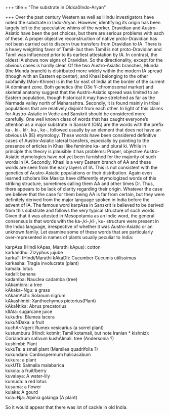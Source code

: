+++
title = "The substrate in Oldxa0Indo-Aryan"

+++
Over the past century Western as well as Hindu investigators have noted
the substrate in Indo-Aryan. However, identifying its origin has been
largely left to the speculative whims of the worker. Dravidian and
Austro-Asiatic have been the pet choices, but there are serious problems
with each of these. A proper objective reconstruction of native
proto-Dravidian has not been carried out to discern true transfers from
Dravidian to IA. There is a heavy weighting favor of Tamil- but then
Tamil is not proto-Dravidian and Tamil was influenced prior to its
earliest attestation by IA. In contrast, the oldest IA shows now signs
of Dravidian. So the directionality, except for the obvious cases is
hardly clear. Of the two Austro-Asiatic branches, Munda (the Munda
branch) is distributed more widely within the modern IA spread (though
with an Eastern epicenter), and Khasi belonging to the other subfamily
(Mon-Khmer) is in the far east of India at the border of the current IA
dominant zone. Both genetics (the O3e Y-chromosomal marker) and skeletal
anatomy suggest that the Austro-Asiatic spread was limited to an Eastern
population, though historical it may have stretched as far as the
Narmada valley north of Maharashtra. Secondly, it is found mainly in
tribal populations that are relatively disjoint from each other. In
light of this claims for Austro-Asiatic in Vedic and Sanskrit should be
considered more carefully. One well known class of words that has caught
everyone’s attention as a major substrate in Sanskrit (OIA) are the
words with the prefix ka-, ki-, kI-, ku-, ke-, followed usually by an
element that does not have an obvious IA (IE) etymology. These words
have been considered definitive cases of Austro-Asiatic lateral
transfers, especially by pointing to the presence of articles in Khasi
like feminine ka- and plural ki. While in principle this theory is
plausible it has problems: Proper, objective Austro-Asiatic etymologies
have not yet been furnished for the majority of such words in IA.
Secondly, Khasi is a very Eastern branch of AA and these words are seen
from the early layers of IA. This is not consistent with the genetics of
Austro-Asiatic populations or their distribution. Again even learned
scholars like Masica have differently etymologized words of this
striking structure, sometimes calling them AA and other times Dr. Thus,
there appears to be lack of clarity regarding their origin. Whatever the
case we believe that the case for them being AA is far from certain, but
they were definitely derived from the major language spoken in India
before the advent of IA. The famous word karpAsa in Sanskrit is believed
to be derived from this substrate and follows the very typical structure
of such words. Given that it was attested in Mesopotamia as an Indic
word, the general consensus is that words with the ka-,ki-,kI-, ku-
structure were present in the Indus language, irrespective of whether it
was Austro-Asiatic or an unknown family. Let examine some of these words
that are particularly over-represented in names of plants usually
peculiar to India:

karpAsa (Hindi kApas, Marathi kApus): cotton  
karkandhu: Zizyphus jujube  
karkaTi (Hindi/Marathi kAkaDi): Cucumber Cucumis utilissimus  
karkasha: Tragia involucrate (plant)  
kamala: lotus  
kadalI: banana  
kadamba: Nauclea cadamba (tree)  
kAkambira: a tree  
kAkaka\~Ngu: a grass  
kAkamAchi: Solanum nigrum  
kAkashimbi: Xanthochymus pictorius(Plant)  
kAkaNtika: Abrus precatorius  
kIlAla: sugarcane juice  
kukudru: Blumea lacera  
kukuNDaka: a fruit  
kuchA\~Ngeri: Rumex vesicarius (a sorrel plant)  
kustumburu (Hindi: kotmIr; Tamil kotamali, but note Iranian \* kishniz):
Coriandrum sativum kushAlmali: tree (Andersonia ?)  
kushimbi: Plant  
kukuTa: a small plant (Marsilea quadrifolia ?)  
kukundani: Cardiospermum halicacabum  
kukura: a plant  
kukUTi: Salmalia malabarica  
kukola: a fruit/berry  
kuvalaya: A water-lily  
kumuda: a red lotus  
kusuma: a flower  
kulaka: A gourd  
kula\~Nja: Alpinia galanga (A plant)

So it would appear that there was lot of cackle in old India.
